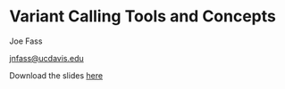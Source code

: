 Variant Calling Tools and Concepts
=========================================================

Joe Fass

jnfass@ucdavis.edu


Download the slides [here](VariantCalling.pdf)



 
